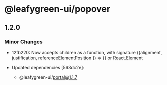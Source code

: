 # @leafygreen-ui/popover

## 1.2.0

### Minor Changes

- 12fb220: Now accepts children as a function, with signature ({alignment, justification, referenceElementPosition }) => {} or React.Element

- Updated dependencies [563dc2e]:
  - @leafygreen-ui/portal@1.1.7
